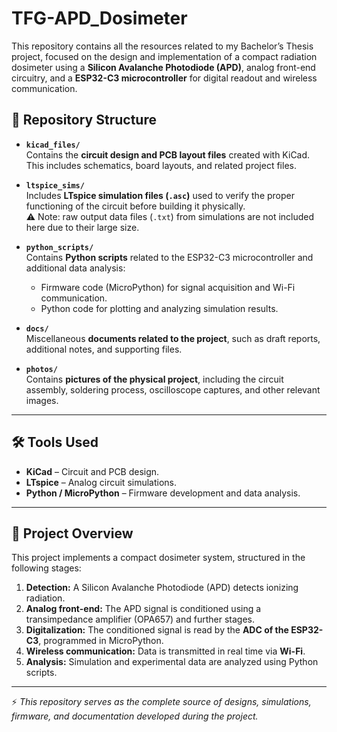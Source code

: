 # TFG-APD_Dosimeter
This repository contains all the resources related to my Bachelor’s Thesis project, focused on the design and implementation of a compact radiation dosimeter using a **Silicon Avalanche Photodiode (APD)**, analog front-end circuitry, and a **ESP32-C3 microcontroller** for digital readout and wireless communication.

## 📂 Repository Structure

- **`kicad_files/`**  
  Contains the **circuit design and PCB layout files** created with KiCad.  
  This includes schematics, board layouts, and related project files.  

- **`ltspice_sims/`**  
  Includes **LTspice simulation files (`.asc`)** used to verify the proper functioning of the circuit before building it physically.  
  ⚠️ Note: raw output data files (`.txt`) from simulations are not included here due to their large size.  

- **`python_scripts/`**  
  Contains **Python scripts** related to the ESP32-C3 microcontroller and additional data analysis:  
  - Firmware code (MicroPython) for signal acquisition and Wi-Fi communication.  
  - Python code for plotting and analyzing simulation results.  

- **`docs/`**  
  Miscellaneous **documents related to the project**, such as draft reports, additional notes, and supporting files.  

- **`photos/`**  
  Contains **pictures of the physical project**, including the circuit assembly, soldering process, oscilloscope captures, and other relevant images.  

---

## 🛠️ Tools Used

- **KiCad** – Circuit and PCB design.  
- **LTspice** – Analog circuit simulations.  
- **Python / MicroPython** – Firmware development and data analysis.  

---

## 📸 Project Overview

This project implements a compact dosimeter system, structured in the following stages:  
1. **Detection:** A Silicon Avalanche Photodiode (APD) detects ionizing radiation.  
2. **Analog front-end:** The APD signal is conditioned using a transimpedance amplifier (OPA657) and further stages.  
3. **Digitalization:** The conditioned signal is read by the **ADC of the ESP32-C3**, programmed in MicroPython.  
4. **Wireless communication:** Data is transmitted in real time via **Wi-Fi**.  
5. **Analysis:** Simulation and experimental data are analyzed using Python scripts.  

---

⚡ *This repository serves as the complete source of designs, simulations, firmware, and documentation developed during the project.*
